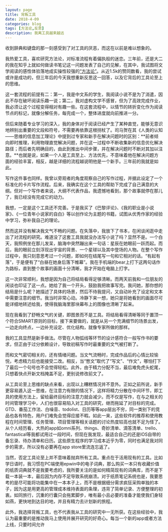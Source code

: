 ```yaml
---
layout: page
title: 背叛工具
date: 2018-4-09
categories: blog
tags: [方法论,反思]
description: 我离工具越来越远
---
```


收到辞典和键盘的那一刻感受到了对工具的厌恶，而这在以前是难以想象的。

我热爱工具，喜欢研究方法论，对标准流程有着偏执般的迷恋。三年前，还是大二的我在知乎上就如何做读书笔记这一问题发表了自己的见解，在其中，我试图将文学阅读的感性体验落地成实操性较强的[“方法论”](https://www.zhihu.com/question/20700854/answer/71325605)。从近1.5k的赞同数看，我的尝试或许是成功的，但三年后的今天我想重新反思这一回答，以及它背后的工具论至上的思维。

这一套流程的前提有二：第一，我是中文系的学生，我阅读小说不是为了消遣，因此不存在破坏阅读乐趣一说；第二，我对虚构文学不感冒，但为了高效完成作业，我必须让这个过程变得相对有趣一些。在这套流程中，以情节的转折变化作为阅读节点的标记，就像分解任务，每完成一个，整体进度就向前推进一分。

但后来随着专业学习的深入，我的身体对于阅读已经产生了某种直觉，能够无意识地辨别出重要的文段和符号，不需要再依靠这根拐杖了。司马贺在其《人类的认知——思维的信息加工理论》中提到过专家和新手在解决问题时的区别：**前者倾向即时推理，利用物理直觉解决问题，并在这一过程中不断收集新的信息优化解决路径；而后者先明确目的，由此到推出中间步骤，并在解决问题时不断对其加以注意。**也就是说，如果一个人是工具至上、方法优先，不意味着他在解决问题方面的经验丰富，相反，越是详细的流程越说明他是一个新手。三年前的我就是如此。

写作这件事也同样。我曾以旁观者的角度观察自己的写作过程，并据此设定了一个标准化的卡片写作流程。后来，我确实在这个工具的帮助下完成了自己满意的大纲。但对一个写作者来说，大纲不代表作品，我遗憾地看到，那个故事就停在那儿了，我已经没有完成它的动力。

我想，一定是这个工具还不完善。于是我买了《巴黎评论》、《我的职业是小说家》、《一位青年小说家的自白》等以创作论为主题的书籍，试图从优秀作家的经验中学习，弥补我自己的理论。

然而这并没有解决我文气不畅的问题。在失落中，我放下了书本，在闲谈闲逛中走出了对流程的研究。难道没了这套工具我就没办法写小说了吗？显然不是。一个白天，我照例坐在那儿发呆，脑海中突然蹦出来一句话：星辰在她眼前一跃而起。而后，我的眼前立刻浮现出宇宙的背景、一个星球以及其中登场的人物。在整个写作过程中，我只刻意思考过一个问题，即如何在结尾写一句和它相对的话。“有起有落”，于是便有了“白昼在她身后落下帷幕”。我在手机端的bear上打下这两句话作为路标，直到整个故事的画面十分清晰，我才开始在电脑上打字。

这一次非常顺利，我想是因为自己将结局看得足够清晰。而两天前我和一位朋友的闲谈也印证了这一点。她给了我一个开头，鼓励我把故事写完。我问她，那你想的结局是什么呢？她描述了具体的场景，然后不待我提问，又自动补充了设定和文本中需要注意的细节。我当时非常心动。冷静下来一想，她只是将她看到的画面尽可能详细地转述给我，使得我脑海里那块幕布上的图像也清晰了起来。

现在我看到了舒畅文气的关键，即图景而不是工具。将结局看得清晰等同于置顶一个符合SMART原则的目标，接下来要做的，就是从另一个充满细节的场景出发，一边走向终点，一边补充设定、优化结构，就像专家所做的那样。

我的工具显然是新手做法。尽管在人物弧线等环节的设计感符合一般写作书的要求，但正由于过分依赖设计，导致初稿写作时最重要的文气被打断了。

而和文气密切相关的，还有情绪问题。当文气流畅时，完成作品后的心情比较愉悦，考虑精力后也能接受二改。相反，当“憋文”取代了“写文”、“作文”，哪怕打下了最后一个句号也不会觉得轻松。此外，由于精力分配不当，最后难免虎头蛇尾，只想着快点开新文档掩盖不足，更别说修改前文了。

从工具论至上思维的缺点来看，出现以上糟糕情况并不意外。正如之前所说，新手更容易遁入这一思维，在注意力有限的情况下，这样将精力分散在中间环节，即工具的使用方法上，留给最终目标的注意力就会减少。而不仅是写作，在与之相关的时间管理学习中，人们也很容易陷入对工具的研究，继而拖延了对目标的完成。GTD、番茄工作法、白噪音、todolist、日历等等app层出不穷，同一类别下的竞品也各有特色，用户们难免会觉得应接不暇。如此一来，这些软件的推荐和使用教程在时间管理、任务管理、项目管理等相关话题的讨论热度较高也就不足为怪了。从个人经历看，大热的app如omni系列、things、奇妙清单、滴答清单、trello、fantastical等我都试用过一段时间，但现在我发现，最适合自己的还是IOS自带的备忘录、待办清单和日历。这些原生程序的学习成本近乎为零，同时也满足我对同步的需求，所以没有必要再在app store里流连忘返了。

当然，否定工具论至上并不意味着抛弃所有工具。重点在于活用现有的工具。比如学日语时，我习惯在PC端使用epwin中的电子词典，那么购买一本只有收藏价值的纸质词典就不是我要考虑的，我所要关注的是如何精简现有的词典库，而不是下载一本装一本，最后因为内存不足导致系统崩溃。对于纸质笔记系统也是，我要思考的是尽可能将功能集中在一本本子上，而不是根据细分需求疯狂采购单独的本子，因为这是用更高的管理成本维持表面的条理，违背了简单记录、方便整理的初衷。如同旅行，沉重的行囊只会拖累脚步，唯有最小且必要的准备才能使我们身轻如燕，更快地到达目的地，并且有精力去计划新的旅程。

此外，我选择背叛工具，也不代表我从工具的研究中一无所获。在这些经验中，我认为最重要的是推动我马上使用并展开研究的好奇心。每当一个新的app或者方法上线，只要时间允许



